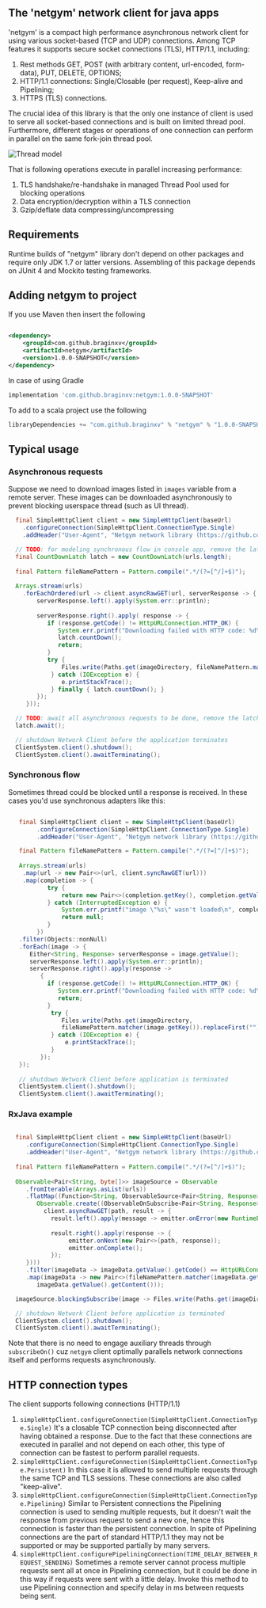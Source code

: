 ## The '__netgym__' network client for java apps

'netgym' is a compact high performance asynchronous network client for using various socket-based (TCP and UDP) connections.
Among TCP features it supports secure socket connections (TLS), HTTP/1.1, including:

1. Rest methods GET, POST (with arbitrary content, url-encoded, form-data), PUT, DELETE, OPTIONS;
1. HTTP/1.1 connections: Single/Closable (per request), Keep-alive and Pipelining;
1. HTTPS (TLS) connections.

The crucial idea of this library is that the only one instance of client is used to serve all socket-based connections and is built on
limited thread pool. Furthermore, different stages or operations of one connection can perform in parallel on the same
 fork-join thread pool.

![Thread model](images/netgym_thread_model.png)

That is following operations execute in parallel increasing performance:

1. TLS handshake/re-handshake in managed Thread Pool used for blocking operations
1. Data encryption/decryption within a TLS connection
1. Gzip/deflate data compressing/uncompressing

## Requirements

Runtime builds of "netgym" library don't depend on other packages and require only JDK 1.7 or latter versions. Assembling
of this package depends on JUnit 4 and Mockito testing frameworks.

## Adding netgym to project

If you use Maven then insert the following

```xml

<dependency>
    <groupId>com.github.braginxv</groupId>
    <artifactId>netgym</artifactId>
    <version>1.0.0-SNAPSHOT</version>
</dependency>
```

In case of using Gradle

```groovy
implementation 'com.github.braginxv:netgym:1.0.0-SNAPSHOT'
```

To add to a scala project use the following

```scala
libraryDependencies += "com.github.braginxv" % "netgym" % "1.0.0-SNAPSHOT"
```

## Typical usage

### Asynchronous requests

Suppose we need to download images listed in `images` variable from a remote server. These images can be downloaded 
asynchronously to prevent blocking userspace thread (such as UI thread).

```java
  final SimpleHttpClient client = new SimpleHttpClient(baseUrl)
    .configureConnection(SimpleHttpClient.ConnectionType.Single)
    .addHeader("User-Agent", "Netgym network library (https://github.com/braginxv/netgym)");

  // TODO: for modeling synchronous flow in console app, remove the latch in production app
  final CountDownLatch latch = new CountDownLatch(urls.length);
  
  final Pattern fileNamePattern = Pattern.compile(".*/(?=[^/]+$)");
  
  Arrays.stream(urls)
    .forEachOrdered(url -> client.asyncRawGET(url, serverResponse -> {
        serverResponse.left().apply(System.err::println);
        
        serverResponse.right().apply( response -> {
           if (response.getCode() != HttpURLConnection.HTTP_OK) {
              System.err.printf("Downloading failed with HTTP code: %d\n", response.getCode());
              latch.countDown();
              return;
           }
           try {
               Files.write(Paths.get(imageDirectory, fileNamePattern.matcher(url).replaceFirst("")), response.getContent());
            } catch (IOException e) {
               e.printStackTrace();
            } finally { latch.countDown(); }
        });
     }));

  // TODO: await all asynchronous requests to be done, remove the latch in production app
  latch.await();

  // shutdown Network Client before the application terminates
  ClientSystem.client().shutdown();
  ClientSystem.client().awaitTerminating();   
```

### Synchronous flow

Sometimes thread could be blocked until a response is received. In these cases you'd use synchronous
adapters like this:

```java

   final SimpleHttpClient client = new SimpleHttpClient(baseUrl)
        .configureConnection(SimpleHttpClient.ConnectionType.Single)
        .addHeader("User-Agent", "Netgym network library (https://github.com/braginxv/netgym)");

   final Pattern fileNamePattern = Pattern.compile(".*/(?=[^/]+$)");
   
   Arrays.stream(urls)
    .map(url -> new Pair<>(url, client.syncRawGET(url)))
    .map(completion -> {
           try {
               return new Pair<>(completion.getKey(), completion.getValue().awaitResult());
           } catch (InterruptedException e) {
               System.err.printf("image \"%s\" wasn't loaded\n", completion.getValue());
               return null;
           }
        })
   .filter(Objects::nonNull)
   .forEach(image -> {
      Either<String, Response> serverResponse = image.getValue();
      serverResponse.left().apply(System.err::println);
      serverResponse.right().apply(response ->
         {
           if (response.getCode() != HttpURLConnection.HTTP_OK) {
              System.err.printf("Downloading failed with HTTP code: %d\n", response.getCode());
              return;
           }
            try {
               Files.write(Paths.get(imageDirectory,
               fileNamePattern.matcher(image.getKey()).replaceFirst("")), response.getContent());
            } catch (IOException e) {
                e.printStackTrace();
            }
         });
   });
   
   // shutdown Network Client before application is terminated
   ClientSystem.client().shutdown();
   ClientSystem.client().awaitTerminating();
```

### RxJava example

```java

  final SimpleHttpClient client = new SimpleHttpClient(baseUrl)
     .configureConnection(SimpleHttpClient.ConnectionType.Single)
     .addHeader("User-Agent", "Netgym network library (https://github.com/braginxv/netgym)");
   
  final Pattern fileNamePattern = Pattern.compile(".*/(?=[^/]+$)");
  
  Observable<Pair<String, byte[]>> imageSource = Observable
     .fromIterable(Arrays.asList(urls))
     .flatMap((Function<String, ObservableSource<Pair<String, Response>>>) path ->
        Observable.create((ObservableOnSubscribe<Pair<String, Response>>) emitter ->
          client.asyncRawGET(path, result -> {
            result.left().apply(message -> emitter.onError(new RuntimeException(message)));
      
            result.right().apply(response -> {
                 emitter.onNext(new Pair<>(path, response));
                 emitter.onComplete();
            });
     })))
     .filter(imageData -> imageData.getValue().getCode() == HttpURLConnection.HTTP_OK)
     .map(imageData -> new Pair<>(fileNamePattern.matcher(imageData.getKey()).replaceFirst(""),
        imageData.getValue().getContent()));

  imageSource.blockingSubscribe(image -> Files.write(Paths.get(imageDirectory, image.getKey()), image.getValue()));

  // shutdown Network Client before application is terminated
  ClientSystem.client().shutdown();
  ClientSystem.client().awaitTerminating();
```
Note that there is no need to engage auxiliary threads through `subscribeOn()` cuz `netgym` client optimally
parallels network connections itself and performs requests asynchronously.

## HTTP connection types

The client supports following connections (HTTP/1.1)

1. `simpleHttpClient.configureConnection(SimpleHttpClient.ConnectionType.Single)`
   It's a closable TCP connection being disconnected after having obtained a response. Due to the fact that these
   connections are executed in parallel and not depend on each other, this type of connection can be fastest to perform
   parallel requests.
2. `simpleHttpClient.configureConnection(SimpleHttpClient.ConnectionType.Persistent)`
   In this case it is allowed to send multiple requests through the same TCP and TLS sessions. 
   These connections are also called "keep-alive".
3. `simpleHttpClient.configureConnection(SimpleHttpClient.ConnectionType.Pipelining)`
   Similar to Persistent connections the Pipelining connection is used to sending multiple requests, but it doesn't
   wait the response from previous request to send a new one, hence this connection is faster than the persistent
   connection. In spite of Pipelining connections are the part of standard HTTP/1.1 they may not be supported or
   may be supported partially by many servers.
4. `simpleHttpClient.configurePipeliningConnection(TIME_DELAY_BETWEEN_REQUEST_SENDING)`
   Sometimes a remote server cannot process multiple requests sent all at once in Pipelining connection, but it could be done in this way if
   requests were sent with a little delay. Invoke this method to use Pipelining connection and specify delay in ms between
   requests being sent.
